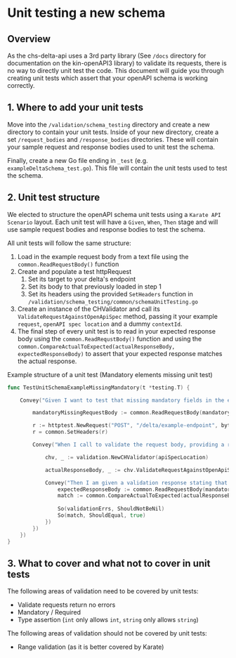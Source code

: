 # Unit testing a new schema

## Overview
As the chs-delta-api uses a 3rd party library (See `/docs` directory for documentation on the kin-openAPI3 library) to 
validate its requests, there is no way to directly unit test the code. This document will guide you through creating 
unit tests which assert that your openAPI schema is working correctly.

## 1. Where to add your unit tests
Move into the `/validation/schema_testing` directory and create a new directory to contain your unit tests. Inside of your
new directory, create a set `/request_bodies` and `/response_bodies` directories. These will contain your sample request 
and response bodies used to unit test the schema.

Finally, create a new Go file ending in `_test` (e.g. `exampleDeltaSchema_test.go`). This file will contain the unit 
tests used to test the schema.

## 2. Unit test structure
We elected to structure the openAPI schema unit tests using a `Karate API Scenario` layout. Each unit test will have a 
`Given`, `When`, `Then` stage and will use sample request bodies and response bodies to test the schema.

All unit tests will follow the same structure:

1. Load in the example request body from a text file using the `common.ReadRequestBody()` function
2. Create and populate a test httpRequest 
    1. Set its target to your delta's endpoint
    2. Set its body to that previously loaded in step 1
    3. Set its headers using the provided `SetHeaders` function in `/validation/schema_testing/common/schemaUnitTesting.go`
3. Create an instance of the CHValidator and call its `ValidateRequestAgainstOpenApiSpec` method, passing it your example
`request`, `openAPI spec location` and a dummy `contextId`.
4. The final step of every unit test is to read in your expected response body using the `common.ReadRequstBody()` function
and using the `common.CompareActualToExpected(actualResponseBody, expectedResponseBody)` to assert that your expected response
matches the actual response.

Example structure of a unit test (Mandatory elements missing unit test)
```go
func TestUnitSchemaExampleMissingMandatory(t *testing.T) {

	Convey("Given I want to test that missing mandatory fields in the exampleDelta are correctly reported", t, func() {

		mandatoryMissingRequestBody := common.ReadRequestBody(mandatoryMissingRequestBodyLocation)

		r := httptest.NewRequest("POST", "/delta/example-endpoint", bytes.NewBuffer(mandatoryMissingRequestBody))
		r = common.SetHeaders(r)

		Convey("When I call to validate the request body, providing a request which is missing mandatory fields", func() {

			chv, _ := validation.NewCHValidator(apiSpecLocation)

			actualResponseBody, _ := chv.ValidateRequestAgainstOpenApiSpec(r, contextId)

			Convey("Then I am given a validation response stating that mandatory fields are missing", func() {
				expectedResponseBody := common.ReadRequestBody(mandatoryMissingErrorResponseBodyLocation)
				match := common.CompareActualToExpected(actualResponseBody, expectedResponseBody)
                
				So(validationErrs, ShouldNotBeNil)
				So(match, ShouldEqual, true)
			})
		})
	})
}
```

## 3. What to cover and what not to cover in unit tests
The following areas of validation need to be covered by unit tests:

- Validate requests return no errors
- Mandatory / Required
- Type assertion (`int` only allows `int`, `string` only allows `string`)

The following areas of validation should not be covered by unit tests:

- Range validation (as it is better covered by Karate)
